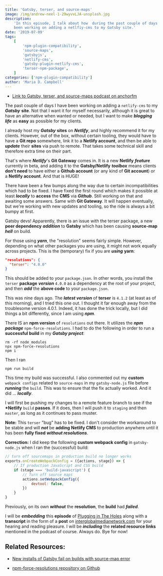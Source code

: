 ```yaml
---
title: 'Gatsby, terser, and source-maps'
image: /img/andrew-neel-1-29wyvvLJA-unsplash.jpg
description:
    'In this episode, I talk about how  during the past couple of days I have
    been working on adding a netlfiy-cms to my Gatsby site.'
date: '2019-07-09'
tags:
    [
        'npm-plugin-compatibility',
        'source-maps',
        'gatsbyjs',
        'netlify-cms',
        'gatsby-plugin-netlify-cms',
        'terser-npm-package',
    ]
categories: ['npm-plugin-compatibility']
author: 'Maria D. Campbell'
---
```


-   [Link to Gatsby, terser, and source-maps podcast on anchorfm](https://anchor.fm/maria-campbell/episodes/Gatsby--terser--and-source-maps-e4ip7k)

The past couple of days I have been working on adding a `netlify-cms` to my
**_Gatsby_** **site**. Not that I want it for myself necessarily, although it is
great to have an alternative when wanted or needed, but I want to make
**_blogging life_** as **easy** as possible for my clients.

I already host my **_Gatsby_** **sites** on **_Netlify_**, and highly recommend
it for my clients. However, out of the box, without certain tooling, they would
have to have a **Git repo** somewhere, link it to a **Netlify account**, and
then be able to **_update_** their **sites** via push to remote. That takes some
technical skill and therefore extra time on their part.

That's where **_Netlify_**'s **Git Gateway** comes in. It is a new **Netlify**
**_feature_** currently in beta, and adding it to the **Gatsby/Netlify**
**_toolbox_** means clients **don't need** to have either a **Github account**
(or any kind of **Git account**) or a **Netlify account**. And that is HUGE!

There have been a few bumps along the way due to certain incompatibilities which
had to be fixed. I have fixed the first round which makes it possible at least
**_locally_** to **access** the **CMS** via **_Github_**. Still working on that
and awaiting some answers. Same with **Git Gateway**. It will happen eventually,
but we're working with new updates and tooling, so the ride is always a bit
bumpy at first.

Gatsby devs! Apparently, there is an issue with the terser package, a new **peer
dependency** **_addition_** to **Gatsby** which has been causing **source-map**
**_hell_** on build.

For those using **_yarn_**, the "resolution" seems fairly simple. However,
depending on what other packages you are using, it might not work equally across
projects. This is the (temporary) fix if you are **_using_** **yarn**:

```json
"resolutions": {
  "terser": "4.0.0"
}
```

This should be added to your `package.json`. In other words, you install the
`terser` **package** **_version_** `4.0.0` as a dependency at the root of your
project, and then **_add_** the **above code** to your `package.json`.

This was nine days ago. The **_latest version_** of **terser** is `4.1.2` (at
least as of this morning), and I tried this one out. I thought it far enough
away from the troublesome version 4.0.1. Indeed, it has done the trick locally,
but I did things a bit differently, since I am using **_npm_**.

There IS an **npm version** of `resolutions` out there. It utilizes the **_npm
package_** `npm-force-resolutions`. I had to do the following in order to run a
**successful build** in my **_Gatsby project_**:

```shell
rm -rf node_modules
npx npm-force-resolutions
npm i
```

Then I ran

```shell
npm run build
```

This time my build was successful. I also commented out my **custom**
`webpack configs` related to `source-maps` in my `gatsby-node.js` file before
**_running_** the `build`. This was to ensure that the fix actually worked. And
it did … **_locally_**.

I will first be pushing my changes to a remote feature branch to see if the
**\*Netlify** `build` **passes**. If it does, then I will push it to `staging`
and then `master`, as long as it continues to pass muster.

**Note:** This `terser` "bug" has to be fixed. I don't consider the workaround
to be stable and will **_not_** be **adding** **Netlify CMS** to production
anywhere until it has been **fully fixed** **_without resolutions_**.

**Correction:** I did keep the following **custom webpack config** in
`gatsby-node.js` when I ran the (successful) build:

```js
// turn off sourcemaps in production build no longer works
exports.onCreateWebpackConfig = ({actions, stage}) => {
    // If production JavaScript and CSS build
    if (stage === 'build-javascript') {
        // Turn off source maps
        actions.setWebpackConfig({
            devtool: false,
        })
    }
}
```

Previously, on its own **_without_** the **resolution**, the **build** had
**_failed_**.

I will be **_embedding_** this **episode** of
[Plugging in The Holes](https://anchor.fm/maria-campbell/episodes/Gatsby--terser--and-source-maps-e4ip7k)
along with a **transcript** in the form of a **post** on
[interglobalmedianetwork.com](https://www.interglobalmedianetwork.com) for your
hearing and reading pleasure. I will be **_including_** the **related resource
links** mentioned in the podcast of course. Always do. Bye for now!

## Related Resources:

-   [New installs of Gatsby fail on builds with source-map error](https://github.com/gatsbyjs/gatsby/issues/15249)

-   [npm-force-resolutions repository on Github](https://github.com/rogeriochaves/npm-force-resolutions)
